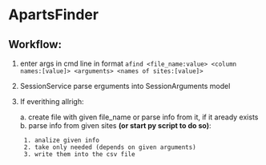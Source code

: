 # ApartsFinder

## Workflow:
1. enter args in cmd line in format
	```afind <file_name:value> <column names:[value]> <arguments> <names of sites:[value]>```

2. SessionService parse erguments into SessionArguments model

3. If everithing allrigh:

	a. create file with given file_name or parse info from it, if it aready exists
	b. parse info from given sites **(or start py script to do so)**:

		1. analize given info
		2. take only needed (depends on given arguments)
		3. write them into the csv file
